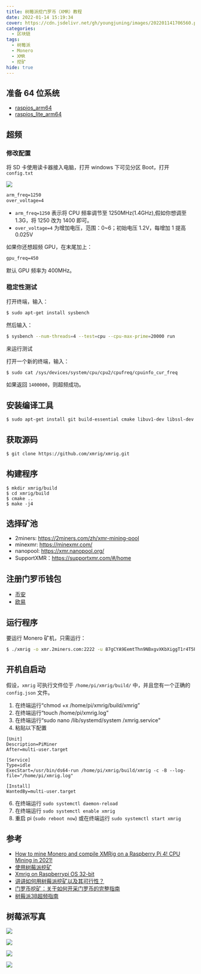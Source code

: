 ```yaml
---
title: 树莓派挖门罗币（XMR）教程
date: 2022-01-14 15:19:34
cover: https://cdn.jsdelivr.net/gh/youngjuning/images/202201141706560.png
categories:
  - 区块链
tags:
  - 树莓派
  - Monero
  - XMR
  - 挖矿
hide: true
---
```


## 准备 64 位系统

- [raspios_arm64](https://downloads.raspberrypi.org/raspios_arm64/images/)
- [raspios_lite_arm64](https://downloads.raspberrypi.org/raspios_lite_arm64/images/)

## 超频

### 修改配置

将 SD 卡使用读卡器接入电脑，打开 windows 下可见分区 Boot，打开 `config.txt`

![](https://s2.loli.net/2022/01/16/7aKoCeuMYphESnk.png)

```txt
arm_freq=1250
over_voltage=4
```

- `arm_freq=1250` 表示将 CPU 频率调节至 1250MHz(1.4GHz),假如你想调至 1.3G，将 1250 改为 1400 即可。
- `over_voltage=4` 为增加电压，范围：0~6；初始电压 1.2V，每增加 1 提高 0.025V

如果你还想超频 GPU，在末尾加上：

```txt
gpu_freq=450
```

默认 GPU 频率为 400MHz。

### 稳定性测试

打开终端，输入：

```sh
$ sudo apt-get install sysbench
```

然后输入：

```sh
$ sysbench --num-threads=4 --test=cpu --cpu-max-prime=20000 run
```

来运行测试

打开一个新的终端，输入：

```sh
$ sudo cat /sys/devices/system/cpu/cpu2/cpufreq/cpuinfo_cur_freq
```

如果返回 `1400000`，则超频成功。

## 安装编译工具

```sh
$ sudo apt-get install git build-essential cmake libuv1-dev libssl-dev libhwloc-dev
```

## 获取源码

```sh
$ git clone https://github.com/xmrig/xmrig.git
```

## 构建程序

```
$ mkdir xmrig/build
$ cd xmrig/build
$ cmake ..
$ make -j4
```

## 选择矿池

- 2miners: https://2miners.com/zh/xmr-mining-pool
- minexmr: https://minexmr.com/
- nanopool: https://xmr.nanopool.org/
- SupportXMR：https://supportxmr.com/#/home

## 注册门罗币钱包

- [币安](https://www.binance.com/zh-CN/my/wallet/account/main/deposit/crypto/XMR)
- [欧易](https://www.okex.com/balance/recharge/xmr)

## 运行程序

要运行 Monero 矿机，只需运行：

```sh
$ ./xmrig -o xmr.2miners.com:2222 -u 87gCYA9EemtThn9NBxgvXKbXiggT1r4T5Pezq8myvAaHep2hsVnk5veABZKhi4PcAuAJ4pA5nqg6wEhfNhGxDcQJ87Ugt5G -k --coin monero --proxy=127.0.0.1:1090 --donate-level 1
```

## 开机自启动

假设，`xmrig` 可执行文件位于 `/home/pi/xmrig/build/` 中，并且您有一个正确的 `config.json` 文件。

1. 在终端运行“chmod +x /home/pi/xmrig/build/xmrig”
2. 在终端运行“touch /home/pi/xmrig.log”
3. 在终端运行“sudo nano /lib/systemd/system /xmrig.service"
4. 粘贴以下配置

```
[Unit]
Description=PiMiner
After=multi-user.target

[Service]
Type=idle
ExecStart=/usr/bin/ds64-run /home/pi/xmrig/build/xmrig -c -B --log-file="/home/pi/xmrig.log"

[Install]
WantedBy=multi-user.target
```

6. 在终端运行 `sudo systemctl daemon-reload`
7. 在终端运行 `sudo systemctl enable xmrig`
8. 重启 pi (`sudo reboot now`) 或在终端运行 `sudo systemctl start xmrig`

## 参考

- [How to mine Monero and compile XMRig on a Raspberry Pi 4! CPU Mining in 2021!](https://blockforums.org/topic/1257-how-to-mine-monero-and-compile-xmrig-on-a-raspberry-pi-4-cpu-mining-in-2021/)
- [使用树莓派挖矿](https://wrdll.com/article/xmr-miner-raspberrypi)
- [Xmrig on Raspberrypi OS 32-bit](https://forums.raspberrypi.com/viewtopic.php?t=305983)
- [讲讲如何用树莓派挖矿以及其可行性？](http://www.ethospool.com/kuaixun/282917.html)
- [门罗币挖矿：关于如何开采门罗币的完整指南](https://cn.bitdegree.org/crypto/jiao-cheng/menluobi-wakuang)
- [树莓派3B超频指南](https://www.jianshu.com/p/53e85e3f2547)

## 树莓派写真

![](https://cdn.jsdelivr.net/gh/youngjuning/images/202201141600885.png)

![](https://cdn.jsdelivr.net/gh/youngjuning/images/202201141702527.png)

![](https://cdn.jsdelivr.net/gh/youngjuning/images/202201141706560.png)

![](https://cdn.jsdelivr.net/gh/youngjuning/images/202201141746792.png)

